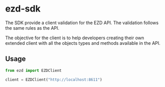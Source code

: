# ezd-sdk

The SDK provide a client validation for the EZD API.
The validation follows the same rules as the API.

The objective for the client is to help developers creating their own extended client with all the objects types and methods available in the API.

## Usage

```python
from ezd import EZDClient

client = EZDClient("http://localhost:8611")
```
